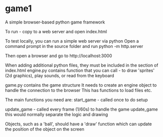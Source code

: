 # game1
 A simple browser-based python game framework 

To run - copy to a web server and open index.html

To test locally, you can run a simple web server via python
Open a command prompt in the source folder and run
python -m http.server

Then open a browser and go to http://localhost:3000

When adding additional python files, they must be included in the <py-config> section of index.html
engine.py contains function that you can call - to draw 'sprites' (2d graphics), play sounds, or read from the keyboard

game.py contains the game structure
It needs to create an engine object to handle the connection to the browser
This has functions to load files etc.

The main functions you need are:
start_game - called once to do setup

update_game - called every frame (1/60s) to handle the game update_game
this would normally separate the logic and drawing

Objects, such as a 'ball', should have a 'draw' function which can update the position of the object on the screen

